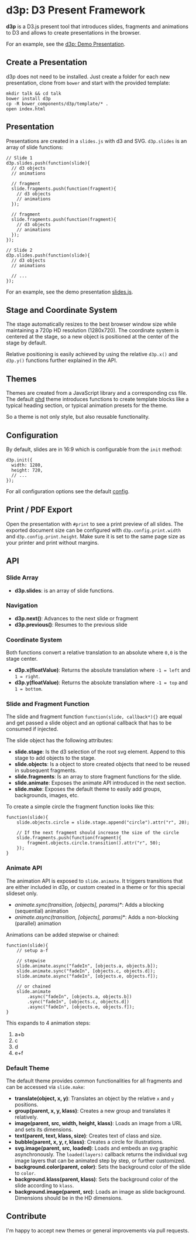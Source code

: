 # d3p: D3 Present Framework

**d3p** is a D3.js present tool that introduces slides, fragments and animations to D3 and allows to create presentations in the browser.

For an example, see the [d3p: Demo Presentation](http://southdesign.github.io/d3p).

## Create a Presentation

d3p does not need to be installed. Just create a folder for each new presentation, clone from `bower` and start with the provided template:

    mkdir talk && cd talk
    bower install d3p
    cp -R bower_components/d3p/template/* .
    open index.html

## Presentation

Presentations are created in a `slides.js` with d3 and SVG. `d3p.slides` is an array of slide functions:

    // Slide 1
    d3p.slides.push(function(slide){
      // d3 objects
      // animations
      
      // fragment
      slide.fragments.push(function(fragment){
        // d3 objects
        // animations
      });
      
      // fragment
      slide.fragments.push(function(fragment){
        // d3 objects
        // animations
      });
    });

    // Slide 2
    d3p.slides.push(function(slide){
      // d3 objects
      // animations
      
      // ...
    });


For an example, see the demo presentation [slides.js](https://github.com/southdesign/d3p/blob/master/template/slides.js).

## Stage and Coordinate System

The stage automatically resizes to the best browser window size while maintaining a 720p HD resolution (1280x720). The coordinate system is centered at the stage, so a new object is positioned at the center of the stage by default.

Relative positioning is easily achieved by using the relative `d3p.x()` and `d3p.y()` functions further explained in the API.

## Themes

Themes are created from a JavaScript library and a corresponding css file.
The default [phd](https://github.com/southdesign/d3p/blob/master/themes/phd) theme introduces functions to create template blocks like a typical heading section, or typical animation presets for the theme.

So a theme is not only style, but also reusable functionality.

## Configuration

By default, slides are in 16:9 which is configurable from the `init` method:

    d3p.init({
      width: 1280,
      height: 720,
      // ...
    });

For all configuration options see the default [config](https://github.com/southdesign/d3p/blob/master/src/config.js).

## Print / PDF Export

Open the presentation with `#print` to see a print preview of all slides.
The exported document size can be configured with `d3p.config.print.width` and `d3p.config.print.height`.
Make sure it is set to the same page size as your printer and print without margins.


## API

### Slide Array

* **d3p.slides**: is an array of slide functions.

### Navigation

* **d3p.next()**: Advances to the next slide or fragment
* **d3p.previous()**: Resumes to the previous slide

### Coordinate System

Both functions convert a relative translation to an absolute where `0,0` is the stage center.

* **d3p.x(floatValue)**: Returns the absolute translation where `-1 = left` and `1 = right`.
* **d3p.y(floatValue)**: Returns the absolute translation where `-1 = top` and `1 = bottom`.

### Slide and Fragment Function

The slide and fragment function `function(slide, callback*){}` are equal and get passed a slide object and an optional callback that has to be consumed if injected.

The slide object has the following attributes:

* **slide.stage**: Is the d3 selection of the root svg element. Append to this stage to add objects to the stage.
* **slide.objects**: Is a object to store created objects that need to be reused in subsequent fragments.
* **slide.fragments**: Is an array to store fragment functions for the slide.
* **slide.animate**: Exposes the animate API introduced in the next section.
* **slide.make**: Exposes the default theme to easily add groups, backgrounds, images, etc.


To create a simple circle the fragment function looks like this:
    
    function(slide){
    	slide.objects.circle = slide.stage.append("circle").attr("r", 20);
    	
    	// If the next fragment should increase the size of the circle
    	slide.fragments.push(function(fragment){
    		fragment.objects.circle.transition().attr("r", 50);
    	});
    }
	

### Animate API

The animation API is exposed to `slide.animate`. It triggers transitions that are either included in d3p, or custom created in a theme or for this special slideset only.

* **animate.sync(transition, [objects], params*)**: Adds a blocking (sequential) animation
* **animate.async(transition, [objects], params*)**: Adds a non-blocking (parallel) animation

Animations can be added stepwise or chained:

    function(slide){
    	// setup a-f
    	
    	// stepwise
    	slide.animate.async("fadeIn", [objects.a, objects.b]);
    	slide.animate.sync("fadeIn", [objects.c, objects.d]);
    	slide.animate.async("fadeIn", [objects.e, objects.f]);
    	
    	// or chained
    	slide.animate
    		.async("fadeIn", [objects.a, objects.b])
    		.sync("fadeIn", [objects.c, objects.d])
    		.async("fadeIn", [objects.e, objects.f]);
    }
    
This expands to 4 animation steps:

1. a+b
2. c
3. d
4. e+f

### Default Theme

The default theme provides common functionalities for all fragments and can be accessed via `slide.make`:

* **translate(object, x, y)**: Translates an object by the relative `x` and `y` positions.
* **group(parent, x, y, klass)**: Creates a new group and translates it relatively.
* **image(parent, src, width, height, klass)**: Loads an image from a URL and sets its dimensions.
* **text(parent, text, klass, size)**: Creates text of class and size.
* **bubble(parent, x, y, r, klass)**: Creates a circle for illustrations.
* **svg.image(parent, src, loaded)**: Loads and embeds an svg graphic asynchronously. The `loaded(layers)` callback returns the individual svg image layers that can be animated step by step, or further customized.
* **background.color(parent, color)**: Sets the background color of the slide to `color`.
* **background.klass(parent, klass)**: Sets the background color of the slide according to `klass`.
* **background.image(parent, src)**: Loads an image as slide background. Dimensions should be in the HD dimensions.

## Contribute

I'm happy to accept new themes or general improvements via pull requests.


	



